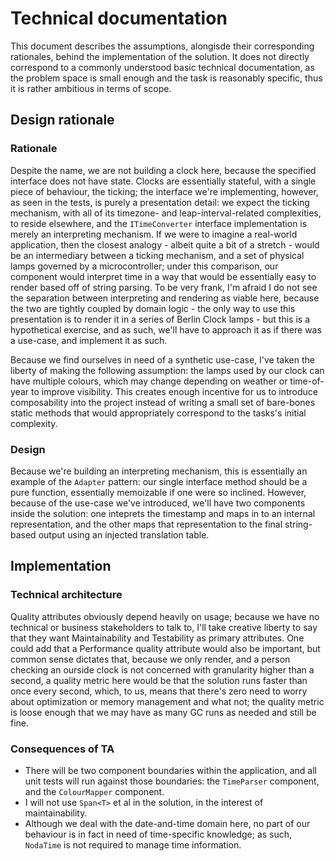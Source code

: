 # Technical documentation

This document describes the assumptions, alongisde their corresponding rationales, behind the implementation of the solution. It does not directly correspond to a commonly understood basic technical documentation, as the problem space is small enough and the task is reasonably specific, thus it is rather ambitious in terms of scope. 

## Design rationale

### Rationale

Despite the name, we are not building a clock here, because the specified interface does not have state. Clocks are essentially stateful, with a single piece of behaviour, the ticking; the interface we're implementing, however, as seen in the tests, is purely a presentation detail: we expect the ticking mechanism, with all of its timezone- and leap-interval-related complexities, to reside elsewhere, and the `ITimeConverter` interface implementation is merely an interpreting mechanism. If we were to imagine a real-world application, then the closest analogy - albeit quite a bit of a stretch - would be an intermediary between a ticking mechanism, and a set of physical lamps governed by a microcontroller; under this comparison, our component would interpret time in a way that would be essentially easy to render based off of string parsing. To be very frank, I'm afraid I do not see the separation between interpreting and rendering as viable here, because the two are tightly coupled by domain logic - the only way to use this presentation is to render it in a series of Berlin Clock lamps - but this is a hypothetical exercise, and as such, we'll have to approach it as if there was a use-case, and implement it as such.

Because we find ourselves in need of a synthetic use-case, I've taken the liberty of making the following assumption: the lamps used by our clock can have multiple colours, which may change depending on weather or time-of-year to improve visibility. This creates enough incentive for us to introduce composability into the project instead of writing a small set of bare-bones static methods that would appropriately correspond to the tasks's initial complexity.

### Design

Because we're building an interpreting mechanism, this is essentially an example of the `Adapter` pattern: our single interface method should be a pure function, essentially memoizable if one were so inclined. However, because of the use-case we've introduced, we'll have two components inside the solution: one inteprets the timestamp and maps in to an internal representation, and the other maps that representation to the final string-based output using an injected translation table.

## Implementation

### Technical architecture

Quality attributes obviously depend heavily on usage; because we have no technical or business stakeholders to talk to, I'll take creative liberty to say that they want Maintainability and Testability as primary attributes. One could add that a Performance quality attribute would also be important, but common sense dictates that, because we only render, and a person checking an ourside clock is not concerned with granularity higher than a second, a quality metric here would be that the solution runs faster than once every second, which, to us, means that there's zero need to worry about optimization or memory management and what not; the quality metric is loose enough that we may have as many GC runs as needed and still be fine.

### Consequences of TA

- There will be two component boundaries within the application, and all unit tests will run against those boundaries: the `TimeParser` component, and the `ColourMapper` component.
- I will not use `Span<T>` et al in the solution, in the interest of maintainability.
- Although we deal with the date-and-time domain here, no part of our behaviour is in fact in need of time-specific knowledge; as such, `NodaTime` is not required to manage time information.
